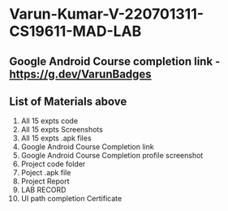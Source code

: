 # Varun-Kumar-V-220701311-CS19611-MAD-LAB

## Google Android Course completion link - https://g.dev/VarunBadges

## List of Materials above
1. All 15 expts code
2. All 15 expts Screenshots
3. All 15 expts .apk files
4. Google Android Course Completion link
5. Google Android Course Completion profile screenshot
6. Project code folder
7. Poject .apk file
8. Project Report
9. LAB RECORD
10. UI path completion Certificate

